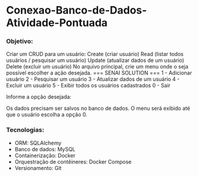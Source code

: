 # Conexao-Banco-de-Dados-Atividade-Pontuada

### Objetivo:
Criar um CRUD para um usuário:
Create (criar usuário)
Read (listar todos usuários / pesquisar um usuário)
Update (atualizar dados de um usuário)
Delete (excluir um usuário)
No arquivo principal, crie um menu onde o seja possível escolher a ação desejada.
=== SENAI SOLUTION === 
 1 - Adicionar usuário 
2 - Pesquisar um usuário 
3 - Atualizar dados de um usuário 
4 - Excluir um usuário 
5 - Exibir todos os usuários cadastrados 
0 - Sair

Informe a opção desejada:

Os dados precisam ser salvos no banco de dados.
O menu será exibido até que o usuário escolha a opção 0.

### Tecnologias:
- ORM: SQLAlchemy
- Banco de dados: MySQL
- Containerização: Docker
- Orquestração de contêineres: Docker Compose
- Versionamento: Git

